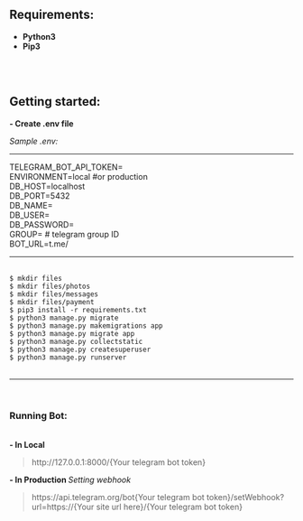 <h2>Requirements: </h2>
<ul>
  <li><b>Python3</b></li>
  <li><b>Pip3</b></li>
</ul>

<br><br>
<h2>Getting started:</h2>
<b> - Create .env file</b>
<p>
  <i>Sample .env:</i><br>
  <hr>
TELEGRAM_BOT_API_TOKEN=<br>
ENVIRONMENT=local #or production<br>
DB_HOST=localhost<br>
DB_PORT=5432<br>
DB_NAME=<br>
DB_USER=<br>
DB_PASSWORD=<br>
GROUP=   # telegram group ID<br>
BOT_URL=t.me/<br>
<hr>
</p>
<br>
<code>$ mkdir files</code><br>
<code>$ mkdir files/photos</code><br>
<code>$ mkdir files/messages</code><br>
<code>$ mkdir files/payment</code><br>
<code>$ pip3 install -r requirements.txt</code><br>
<code>$ python3 manage.py migrate</code><br>
<code>$ python3 manage.py makemigrations app</code><br>
<code>$ python3 manage.py migrate app</code><br>
<code>$ python3 manage.py collectstatic</code><br>
<code>$ python3 manage.py createsuperuser</code><br>
<code>$ python3 manage.py runserver</code><br>
<br>
<hr color="black">
<br>
<h3>Running Bot:</h3>
<br>
<b> - In Local</b>
<blockquote>http://127.0.0.1:8000/{Your telegram bot token}</blockquote>
<b> - In Production </b>
<i>Setting webhook</i>
<blockquote>https://api.telegram.org/bot{Your telegram bot token}/setWebhook?url=https://{Your site url here}/{Your telegram bot token}</blockquote>
